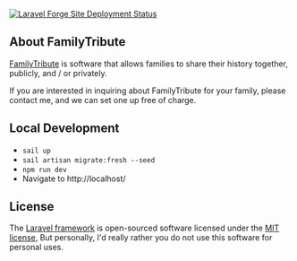 [![Laravel Forge Site Deployment Status](https://img.shields.io/endpoint?url=https%3A%2F%2Fforge.laravel.com%2Fsite-badges%2Fcdf11bfd-28a4-4cd3-bef6-eddf5aef2722%3Fdate%3D1&style=plastic)](https://forge.laravel.com)

## About FamilyTribute

[FamilyTribute](https://familytribute.org/) is software that allows families to share their history together,
publicly, and / or privately.

If you are interested in inquiring about FamilyTribute for your family, please contact me, and we can set one up free of charge.

## Local Development

- `sail up`
- `sail artisan migrate:fresh --seed`
- `npm run dev`
- Navigate to http://localhost/


## License

The [Laravel framework](https://laravel.com) is open-sourced software licensed under the [MIT license](https://opensource.org/licenses/MIT),
But personally, I'd really rather you do not use this software for personal uses.
